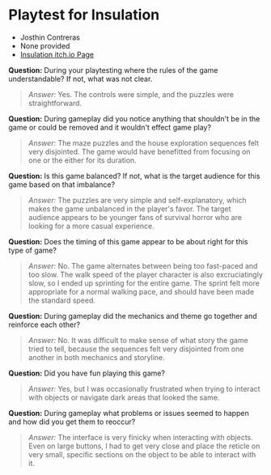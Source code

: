 # Playtest for Insulation

* Josthin Contreras
* None provided
* [Insulation itch.io Page](https://jcontry.itch.io/insulation)

**Question:** During your playtesting where the rules of the game understandable? If not, what was not clear.
> _Answer:_ Yes. The controls were simple, and the puzzles were straightforward.

**Question:** During gameplay did you notice anything that shouldn't be in the game or could be removed and it wouldn't effect game play?
> _Answer:_ The maze puzzles and the house exploration sequences felt very disjointed. The game would have benefitted from focusing on one or the either for its duration.

**Question:** Is this game balanced? If not, what is the target audience for this game based on that imbalance?
> _Answer:_ The puzzles are very simple and self-explanatory, which makes the game unbalanced in the player's favor. The target audience appears to be younger fans of survival horror who are looking for a more casual experience.

**Question:** Does the timing of this game appear to be about right for this type of game?
> _Answer:_ No. The game alternates between being too fast-paced and too slow. The walk speed of the player character is also excruciatingly slow, so I ended up sprinting for the entire game. The sprint felt more appropriate for a normal walking pace, and should have been made the standard speed.

**Question:** During gameplay did the mechanics and theme go together and reinforce each other?
> _Answer:_ No. It was difficult to make sense of what story the game tried to tell, because the sequences felt very disjointed from one another in both mechanics and storyline.

**Question:** Did you have fun playing this game?
> _Answer:_ Yes, but I was occasionally frustrated when trying to interact with objects or navigate dark areas that looked the same.

**Question:** During gameplay what problems or issues seemed to happen and how did you get them to reoccur?
> _Answer:_ The interface is very finicky when interacting with objects. Even on large buttons, I had to get very close and place the reticle on very small, specific sections on the object to be able to interact with it.
